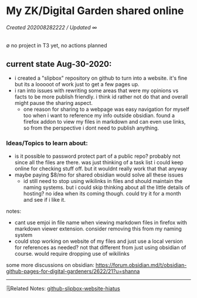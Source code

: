 # My ZK/Digital Garden shared online
###### Created 202008282222 / Updated ∞
∅ no project in T3 yet, no actions planned


## current state Aug-30-2020: 
- i created a "slipbox" repository on github to turn into a website. it's fine but its a looooot of work just to get a few pages up. 
- i ran into issues with rewriting some areas that were my opinions vs facts to be more publish friendly. i think id rather not do that and overall might pause the sharing aspect.
	- one reason for sharing to a webpage was easy navigation for myself too when i want to reference my info outside obsidian. found a firefox addon to view my files in markdown and can even use links, so from the perspective i dont need to publish anything.



### Ideas/Topics to learn about:
- is it possible to password protect part of a public repo? probably not since all the files are there. was just thinking of a task list i could keep online for checking stuff off. but it wouldnt really work that that anyway
- maybe paying $8/mo for shared obsidian would solve all these issues
	- id still need to stop using wikilinks in files and should maintain the naming systems. but i could skip thinking about all the little details of hosting? no idea when its coming though. could try it for a month and see if i like it.


notes:
- cant use emjoi in file name when viewing markdown files in firefox with markdown viewer extension. consider removing this from my naming system
- could stop working on website of my files and just use a local version for references as needed? not that different from just using obsidian of course. would require dropping use of wikilinks

some more discussions on obsidian: https://forum.obsidian.md/t/obsidian-github-pages-for-digital-gardeners/2622/21?u=shanna

---
🗒Related Notes: 
[github-slipbox-website-hiatus](github-slipbox-website-hiatus)